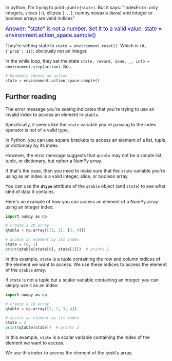 In python, I'm trying to print `qtable[state]`.  But it says: "IndexError: only integers, slices (`:`), ellipsis (`...`), numpy.newaxis (`None`) and integer or boolean arrays are valid indices"

<span style="color:#0000dd;font-size:larger;">Answer: "state" is not a number.  Set it to a valid value: state = environment.action_space.sample()</span>

They're setting state to `state = environment.reset()`.  Which is `(0, {'prob': 1})`; obviously not an integer.

In the while loop, they set the state `state, reward, done, _, info = environment.step(action)`.  So...

```python
# Randomly choose an action
state = environment.action_space.sample()
```

## Further reading

The error message you're seeing indicates that you're trying to use an invalid index to access an element in `qtable`.

Specifically, it seems like the `state` variable you're passing to the index operator is not of a valid type.

In Python, you can use square brackets to access an element of a list, tuple, or dictionary by its index.

However, the error message suggests that `qtable` may not be a simple list, tuple, or dictionary, but rather a NumPy array.

If that's the case, then you need to make sure that the `state` variable you're using as an index is a valid integer, slice, or boolean array.

You can use the **`dtype`** attribute of the `qtable` object (and `state`) to see what kind of data it contains.

Here's an example of how you can access an element of a NumPy array using an integer index:

```python
import numpy as np

# create a 2D array
qtable = np.array([[1, 2], [3, 4]])

# access an element by its index
state = (0, 1)
print(qtable[state[0], state[1]])  # prints 2
```

In this example, `state` is a tuple containing the row and column indices of the element we want to access. We use these indices to access the element of the `qtable` array.

If `state` is not a tuple but a scalar variable containing an integer, you can simply use it as an index:

```python
import numpy as np

# create a 1D array
qtable = np.array([1, 2, 3, 4])

# access an element by its index
state = 2
print(qtable[state])  # prints 3
```

In this example, `state` is a scalar variable containing the index of the element we want to access. 

We use this index to access the element of the `qtable` array.
